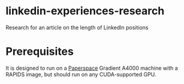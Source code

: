 # linkedin-experiences-research
Research for an article on the length of LinkedIn positions

# Prerequisites
It is designed to run on a [Paperspace](https://www.paperspace.com/) Gradient A4000 machine with a RAPIDS image, but should run on any CUDA-supported GPU.